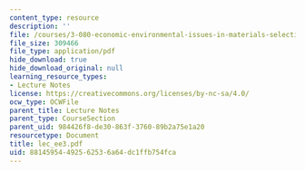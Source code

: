 ```yaml
---
content_type: resource
description: ''
file: /courses/3-080-economic-environmental-issues-in-materials-selection-fall-2005/88145954492562536a64dc1ffb754fca_lec_ee3.pdf
file_size: 309466
file_type: application/pdf
hide_download: true
hide_download_original: null
learning_resource_types:
- Lecture Notes
license: https://creativecommons.org/licenses/by-nc-sa/4.0/
ocw_type: OCWFile
parent_title: Lecture Notes
parent_type: CourseSection
parent_uid: 984426f8-de30-863f-3760-89b2a75e1a20
resourcetype: Document
title: lec_ee3.pdf
uid: 88145954-4925-6253-6a64-dc1ffb754fca
---
```

